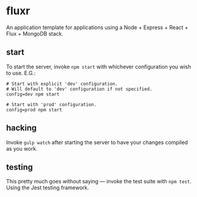 fluxr
=====
An application template for applications using a Node + Express + React + Flux + MongoDB stack.

## start
To start the server, invoke ``npm start`` with whichever configuration you wish to use. E.G.:

    # Start with explicit 'dev' configuration.
    # Will default to 'dev' configuration if not specified.
    config=dev npm start

    # Start with 'prod' configuration.
    config=prod npm start

## hacking
Invoke ``gulp watch`` after starting the server to have your changes compiled as you work.

## testing
This pretty much goes without saying — invoke the test suite with ``npm test``. Using the Jest testing framework.
